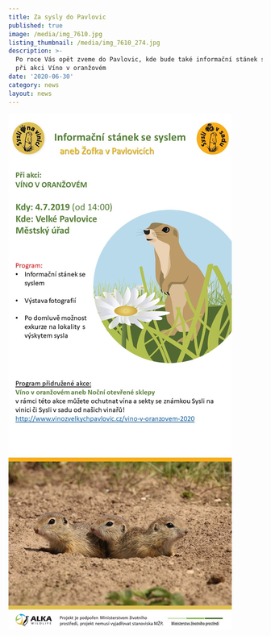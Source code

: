 ```yaml
---
title: Za sysly do Pavlovic
published: true
image: /media/img_7610.jpg
listing_thumbnail: /media/img_7610_274.jpg
description: >-
  Po roce Vás opět zveme do Pavlovic, kde bude také informační stánek se syslem
  při akci Víno v oranžovém 
date: '2020-06-30'
category: news
layout: news
---
```

![](/media/pozvanka_pavlovice-2020.jpg)
